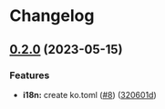 # Changelog

## [0.2.0](https://github.com/hbstack/pagination/compare/v0.1.0...v0.2.0) (2023-05-15)


### Features

* **i18n:** create ko.toml ([#8](https://github.com/hbstack/pagination/issues/8)) ([320601d](https://github.com/hbstack/pagination/commit/320601d91a6d9b2731c899e52b206c5de54edb35))
